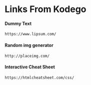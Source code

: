
# Links From Kodego

#### Dummy Text
`https://www.lipsum.com/`

#### Random img generator
`http://placeimg.com/`

#### Interactive Cheat Sheet
`https://htmlcheatsheet.com/css/`